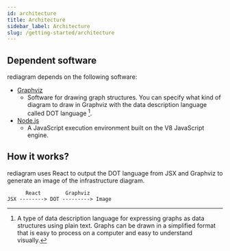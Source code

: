 ```yaml
---
id: architecture
title: Architecture
sidebar_label: Architecture
slug: /getting-started/architecture
---
```


## Dependent software

rediagram depends on the following software:

- [Graphviz](https://graphviz.org/)
  - Software for drawing graph structures. You can specify what kind of diagram to draw in Graphviz with the data description language called DOT language [^1].
- [Node.js](https://nodejs.org/)
  - A JavaScript execution environment built on the V8 JavaScript engine.

## How it works?

rediagram uses React to output the DOT language from JSX and Graphviz to generate an image of the infrastructure diagram.

```plain
      React        Graphviz
JSX --------> DOT ---------> Image
```

[^1]: A type of data description language for expressing graphs as data structures using plain text.
      Graphs can be drawn in a simplified format that is easy to process on a computer and easy to understand visually.
